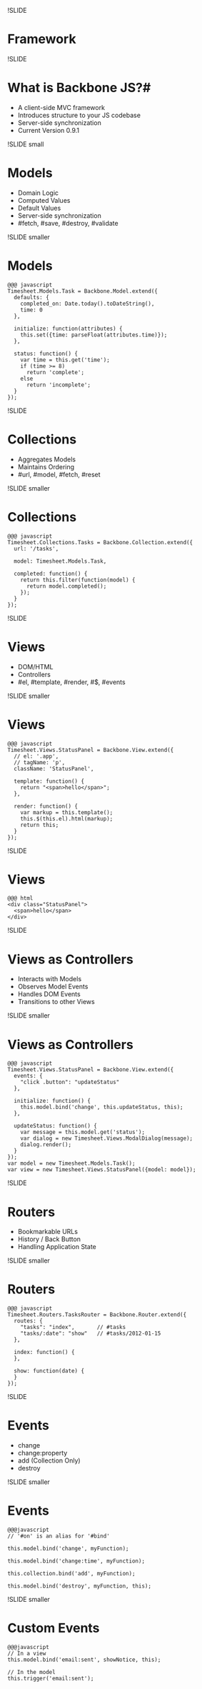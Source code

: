 !SLIDE

# Framework #

!SLIDE

# What is Backbone JS?#
* A client-side MVC framework
* Introduces structure to your JS codebase
* Server-side synchronization
* Current Version 0.9.1

!SLIDE small

# Models #
* Domain Logic
* Computed Values
* Default Values
* Server-side synchronization
* \#fetch, \#save, \#destroy, \#validate

!SLIDE smaller

# Models #

    @@@ javascript
    Timesheet.Models.Task = Backbone.Model.extend({
      defaults: {
        completed_on: Date.today().toDateString(),
        time: 0
      },

      initialize: function(attributes) {
        this.set({time: parseFloat(attributes.time)});
      },
      
      status: function() {
        var time = this.get('time');
        if (time >= 8)
          return 'complete';
        else
          return 'incomplete';
      }
    });


!SLIDE

# Collections #
* Aggregates Models
* Maintains Ordering
* \#url, \#model, \#fetch, \#reset

!SLIDE smaller

# Collections #

    @@@ javascript
    Timesheet.Collections.Tasks = Backbone.Collection.extend({
      url: '/tasks',

      model: Timesheet.Models.Task,

      completed: function() {
        return this.filter(function(model) {
          return model.completed();
        });
      }
    });

!SLIDE

# Views #
* DOM/HTML 
* Controllers
* \#el, \#template, \#render, \#$, \#events

!SLIDE smaller

# Views #

    @@@ javascript
    Timesheet.Views.StatusPanel = Backbone.View.extend({
      // el: '.app',
      // tagName: 'p',
      className: 'StatusPanel',

      template: function() {
        return "<span>hello</span>";
      },

      render: function() {
        var markup = this.template();
        this.$(this.el).html(markup);
        return this;
      }
    });

!SLIDE

# Views #

    @@@ html
    <div class="StatusPanel">
      <span>hello</span>
    </div>

!SLIDE

# Views as Controllers #
* Interacts with Models
* Observes Model Events
* Handles DOM Events
* Transitions to other Views

!SLIDE smaller

# Views as Controllers #
    @@@ javascript
    Timesheet.Views.StatusPanel = Backbone.View.extend({
      events: {
        "click .button": "updateStatus"
      },

      initialize: function() {
        this.model.bind('change', this.updateStatus, this);
      },

      updateStatus: function() {
        var message = this.model.get('status');
        var dialog = new Timesheet.Views.ModalDialog(message);
        dialog.render();
      }
    });
    var model = new Timesheet.Models.Task();
    var view = new Timesheet.Views.StatusPanel({model: model});

!SLIDE

# Routers #
* Bookmarkable URLs
* History / Back Button
* Handling Application State

!SLIDE smaller

# Routers #

    @@@ javascript
    Timesheet.Routers.TasksRouter = Backbone.Router.extend({
      routes: {
        "tasks": "index",       // #tasks
        "tasks/:date": "show"   // #tasks/2012-01-15
      },

      index: function() {
      },

      show: function(date) {
      }
    });

!SLIDE

# Events #
* change
* change:property
* add (Collection Only)
* destroy

!SLIDE smaller

# Events #

    @@@javascript
    // '#on' is an alias for '#bind'

    this.model.bind('change', myFunction);

    this.model.bind('change:time', myFunction);

    this.collection.bind('add', myFunction);

    this.model.bind('destroy', myFunction, this);

!SLIDE smaller

# Custom Events #

    @@@javascript
    // In a view
    this.model.bind('email:sent', showNotice, this);

    // In the model
    this.trigger('email:sent');

